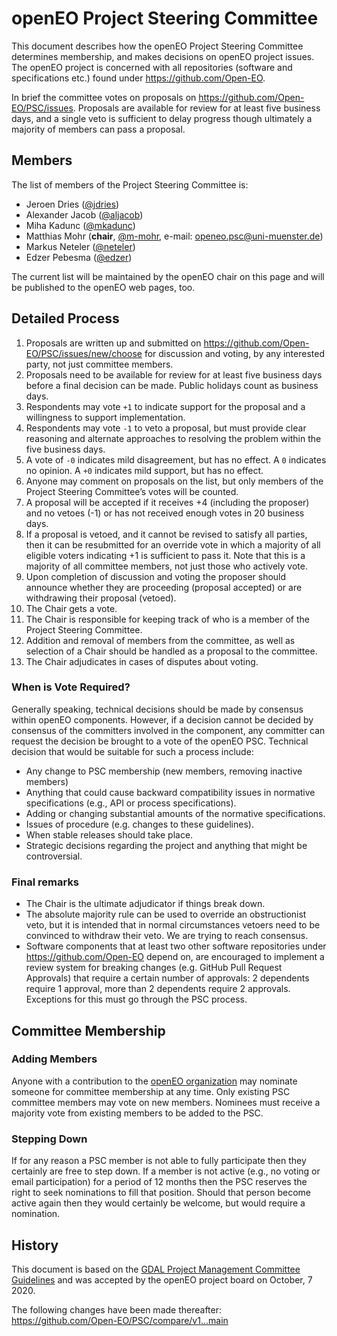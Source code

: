 # openEO Project Steering Committee

This document describes how the openEO Project Steering Committee determines membership, and makes decisions on openEO project issues. The openEO project is concerned with all repositories (software and specifications etc.) found under <https://github.com/Open-EO>.

In brief the committee votes on proposals on <https://github.com/Open-EO/PSC/issues>. Proposals are available for review for at least five business days, and a single veto is sufficient to delay progress though ultimately a majority of members can pass a proposal.

## Members

The list of members of the Project Steering Committee is:

* Jeroen Dries ([@jdries](https://github.com/jdries))
* Alexander Jacob ([@aljacob](https://github.com/aljacob))
* Miha Kadunc ([@mkadunc](https://github.com/mkadunc))
* Matthias Mohr (**chair**, [@m-mohr](https://github.com/m-mohr), e-mail: openeo.psc@uni-muenster.de)
* Markus Neteler ([@neteler](https://github.com/neteler))
* Edzer Pebesma ([@edzer](https://github.com/edzer))

The current list will be maintained by the openEO chair on this page and will be published to the openEO web pages, too.

## Detailed Process

1. Proposals are written up and submitted on <https://github.com/Open-EO/PSC/issues/new/choose> for discussion and voting, by any interested party, not just committee members.
2. Proposals need to be available for review for at least five business days before a final decision can be made. Public holidays count as business days.
3. Respondents may vote `+1` to indicate support for the proposal and a willingness to support implementation.
4. Respondents may vote `-1` to veto a proposal, but must provide clear reasoning and alternate approaches to resolving the problem within the five business days.
5. A vote of `-0` indicates mild disagreement, but has no effect. A `0` indicates no opinion. A `+0` indicates mild support, but has no effect.
6. Anyone may comment on proposals on the list, but only members of the Project Steering Committee’s votes will be counted.
7. A proposal will be accepted if it receives +4 (including the proposer) and no vetoes (-1) or has not received enough votes in 20 business days.
8. If a proposal is vetoed, and it cannot be revised to satisfy all parties, then it can be resubmitted for an override vote in which a majority of all eligible voters indicating +1 is sufficient to pass it. Note that this is a majority of all committee members, not just those who actively vote.
9. Upon completion of discussion and voting the proposer should announce whether they are proceeding (proposal accepted) or are withdrawing their proposal (vetoed).
10. The Chair gets a vote.
11. The Chair is responsible for keeping track of who is a member of the Project Steering Committee.
12. Addition and removal of members from the committee, as well as selection of a Chair should be handled as a proposal to the committee. 
13. The Chair adjudicates in cases of disputes about voting.

### When is Vote Required?

Generally speaking, technical decisions should be made by consensus within openEO components. However, if a decision cannot be decided by consensus of the committers involved in the component, any committer can request the decision be brought to a vote of the openEO PSC. Technical decision that would be suitable for such a process include:

* Any change to PSC membership (new members, removing inactive members)
* Anything that could cause backward compatibility issues in normative specifications (e.g., API or process specifications).
* Adding or changing substantial amounts of the normative specifications.
* Issues of procedure (e.g. changes to these guidelines).
* When stable releases should take place.
* Strategic decisions regarding the project and anything that might be controversial.

### Final remarks

* The Chair is the ultimate adjudicator if things break down.
* The absolute majority rule can be used to override an obstructionist veto, but it is intended that in normal circumstances vetoers need to be convinced to withdraw their veto. We are trying to reach consensus.
* Software components that at least two other software repositories under <https://github.com/Open-EO> depend on, are encouraged to implement a review system for breaking changes (e.g. GitHub Pull Request Approvals) that require a certain number of approvals: 2 dependents require 1 approval, more than 2 dependents require 2 approvals. Exceptions for this must go through the PSC process.

## Committee Membership

### Adding Members

Anyone with a contribution to the [openEO organization](https://github.com/Open-EO) may nominate someone for committee membership at any time. Only existing PSC committee members may vote on new members. Nominees must receive a majority vote from existing members to be added to the PSC.

### Stepping Down

If for any reason a PSC member is not able to fully participate then they certainly are free to step down. If a member is not active (e.g., no voting or email participation) for a period of 12 months then the PSC reserves the right to seek nominations to fill that position. Should that person become active again then they would certainly be welcome, but would require a nomination.

## History

This document is based on the [GDAL Project Management Committee Guidelines](https://gdal.org/development/rfc/rfc1_pmc.html#rfc-1) and was accepted by the openEO project board on October, 7 2020.

The following changes have been made thereafter: <https://github.com/Open-EO/PSC/compare/v1...main>
